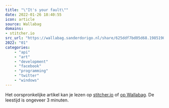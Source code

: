 ```yaml
---
title: "\"It's your fault\""
date: 2022-01-26 18:40:55
icon: article
source: Wallabag
domains:
- stitcher.io
src_url: "https://wallabag.sanderdorigo.nl/share/625ddf7bd05d68.19851901"
2022: "01"
categories:
    - "api"
    - "art"
    - "development"
    - "facebook"
    - "programming"
    - "twitter"
    - "windows"
---
```

Het oorspronkelijke artikel kan je lezen op [stitcher.io](https://stitcher.io/blog/its-your-fault) of [op Wallabag](https://wallabag.sanderdorigo.nl/share/625ddf7bd05d68.19851901). De leestijd is ongeveer 3 minuten.